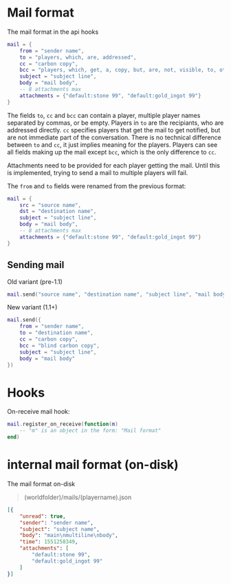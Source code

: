 
# Mail format
The mail format in the api hooks

```lua
mail = {
	from = "sender name",
	to = "players, which, are, addressed",
	cc = "carbon copy",
	bcc = "players, which, get, a, copy, but, are, not, visible, to, others",
	subject = "subject line",
	body = "mail body",
	-- 8 attachments max
	attachments = {"default:stone 99", "default:gold_ingot 99"}
}
```

The fields `to`, `cc` and `bcc` can contain a player, multiple player names separated by commas, or be empty. Players in `to` are the recipiants, who are addressed directly. `cc` specifies players that get the mail to get notified, but are not immediate part of the conversation. There is no technical difference between `to` and `cc`, it just implies meaning for the players. Players can see all fields making up the mail except `bcc`, which is the only difference to `cc`.

Attachments need to be provided for each player getting the mail. Until this is implemented, trying to send a mail to multiple players will fail.

The `from` and `to` fields were renamed from the previous format:

```lua
mail = {
	src = "source name",
	dst = "destination name",
	subject = "subject line",
	body = "mail body",
	-- 8 attachments max
	attachments = {"default:stone 99", "default:gold_ingot 99"}
}
```

## Sending mail
Old variant (pre-1.1)
```lua
mail.send("source name", "destination name", "subject line", "mail body")
```

New variant (1.1+)
```lua
mail.send({
	from = "sender name",
	to = "destination name",
	cc = "carbon copy",
	bcc = "blind carbon copy",
	subject = "subject line",
	body = "mail body"
})
```

# Hooks
On-receive mail hook:

```lua
mail.register_on_receive(function(m)
	-- "m" is an object in the form: "Mail format"
end)
```

# internal mail format (on-disk)
The mail format on-disk

> (worldfolder)/mails/(playername).json

```json
[{
	"unread": true,
	"sender": "sender name",
	"subject": "subject name",
	"body": "main\nmultiline\nbody",
	"time": 1551258349,
	"attachments": [
		"default:stone 99",
		"default:gold_ingot 99"
	]
}]

```
